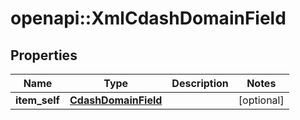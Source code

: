 # openapi::XmlCdashDomainField


## Properties
Name | Type | Description | Notes
------------ | ------------- | ------------- | -------------
**item_self** | [**CdashDomainField**](CdashDomainField.md) |  | [optional] 


